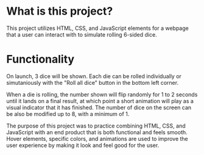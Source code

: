 # What is this project?
This project utilizes HTML, CSS, and JavaScript elements for a webpage that a user can interact
with to simulate rolling 6-sided dice. 

# Functionality 
On launch, 3 dice will be shown. Each die can be rolled individually or simutaniously with the "Roll all dice" button in the bottom left corner. 

When a die is rolling, the number shown will flip randomly for 1 to 2 seconds until it lands on a final 
result, at which point a short animation will play as a visual indicator that it has finished. The number 
of dice on the screen can be also be modified up to 8, with a minimum of 1. 

The purpose of this project was to practice combining HTML, CSS, and JavaScript with an end product
that is both functional and feels smooth. Hover elements, specific colors, and animations are used to improve
the user experience by making it look and feel good for the user. 
